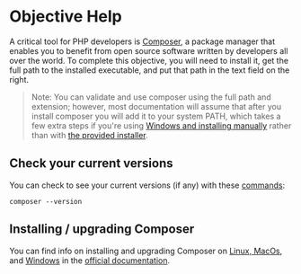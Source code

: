 # Objective Help

A critical tool for PHP developers is [Composer](https://getcomposer.org/), a package manager that enables you to benefit from open source software written by developers all over the world. To complete this objective, you will need to install it, get the full path to the installed executable, and put that path in the text field on the right.

> Note: You can validate and use composer using the full path and extension; however, most documentation will assume that after you install composer you will add it to your system PATH, which takes a few extra steps if you're using [Windows and installing manually](https://getcomposer.org/doc/00-intro.md#manual-installation) rather than with [the provided installer](https://getcomposer.org/doc/00-intro.md#using-the-installer).

## Check your current versions
You can check to see your current versions (if any) with these [commands](https://www.codecademy.com/articles/command-line-commands):

`composer --version`

## Installing / upgrading Composer
You can find info on installing and upgrading Composer on [Linux, MacOs](https://getcomposer.org/doc/00-intro.md#installation-linux-unix-macos), and [Windows](https://getcomposer.org/doc/00-intro.md#installation-windows) in the [official documentation](https://getcomposer.org/doc/00-intro.md).
